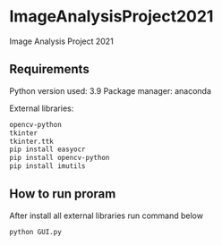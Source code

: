 # ImageAnalysisProject2021
Image Analysis Project 2021


## Requirements

Python version used: 3.9
Package manager: anaconda

External libraries:
```bash
opencv-python
tkinter
tkinter.ttk
pip install easyocr
pip install opencv-python
pip install imutils
```

## How to run proram
After install all external libraries run command below

```bash
python GUI.py
```